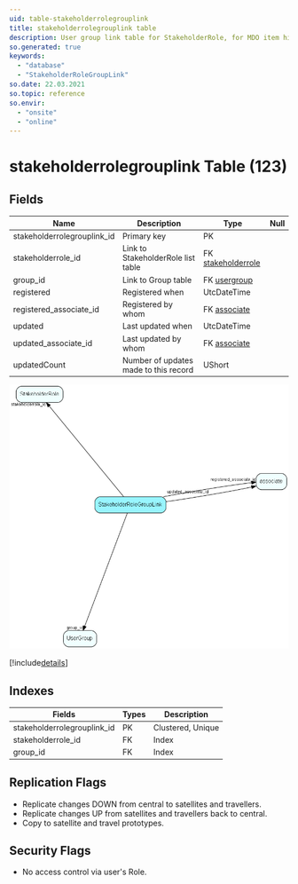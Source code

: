 ```yaml
---
uid: table-stakeholderrolegrouplink
title: stakeholderrolegrouplink table
description: User group link table for StakeholderRole, for MDO item hiding
so.generated: true
keywords:
  - "database"
  - "StakeholderRoleGroupLink"
so.date: 22.03.2021
so.topic: reference
so.envir:
  - "onsite"
  - "online"
---
```


# stakeholderrolegrouplink Table (123)

## Fields

| Name | Description | Type | Null |
|------|-------------|------|:----:|
|stakeholderrolegrouplink\_id|Primary key|PK| |
|stakeholderrole\_id|Link to StakeholderRole list table|FK [stakeholderrole](stakeholderrole.md)| |
|group\_id|Link to Group table|FK [usergroup](usergroup.md)| |
|registered|Registered when|UtcDateTime| |
|registered\_associate\_id|Registered by whom|FK [associate](associate.md)| |
|updated|Last updated when|UtcDateTime| |
|updated\_associate\_id|Last updated by whom|FK [associate](associate.md)| |
|updatedCount|Number of updates made to this record|UShort| |


![StakeholderRoleGroupLink table relationship diagram](./media/StakeholderRoleGroupLink.png)

[!include[details](./includes/StakeholderRoleGroupLink.md)]

## Indexes

| Fields | Types | Description |
|--------|-------|-------------|
|stakeholderrolegrouplink\_id |PK |Clustered, Unique |
|stakeholderrole\_id |FK |Index |
|group\_id |FK |Index |

## Replication Flags

* Replicate changes DOWN from central to satellites and travellers.
* Replicate changes UP from satellites and travellers back to central.
* Copy to satellite and travel prototypes.

## Security Flags

* No access control via user's Role.

